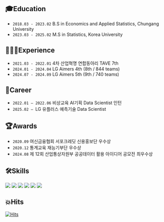 ## 🎓Education
- `2018.03 - 2023.02` B.S in Economics and Applied Statistics, Chungang University
- `2023.03 - 2025.02` M.S in Statistics, Korea University

## 👩🏻‍💻Experience
- `2021.03 - 2022.01` 4차 산업혁명 연합동아리 TAVE 7th
- `2024.01 - 2024.04` LG Aimers 4th (8th / 844 teams)
- `2024.07 - 2024.09` LG Aimers 5th (9th / 740 teams)
  
## 💼Career
- `2022.01 – 2022.06` 비상교육 AI기획 Data Scientist 인턴
- `2025.02 – `LG 유플러스 예측기술 Data Scientist

## 🏆Awards
- `2020.09` 여신금융협회 서포크레딧 신용홍보단 우수상
- `2020.12` 통계교육 재능기부단 우수상
- `2024.08` 제 12회 산업통상자원부 공공데이터 활용 아이디어 공모전 최우수상

## 🛠️Skills
<img src="https://img.shields.io/badge/Python-3776AB?style=flat&logo=Python&logoColor=white"/> <img src="https://img.shields.io/badge/R-276DC3?style=flat&logo=R&logoColor=white"/> <img src="https://img.shields.io/badge/MySQL-4479A1?style=flat&logo=MySQL&logoColor=black"/> <img src="https://img.shields.io/badge/SAS-428524?style=flat&logo=googlechrome&logoColor=white"/> <img src="https://img.shields.io/badge/Tableau-E97627?style=flat&logo=Tableau&logoColor=white"/> <img src="https://img.shields.io/badge/LaTeX-008080?style=flat&logo=Latex&logoColor=white"/>


## 💥Hits
[![Hits](https://hits.seeyoufarm.com/api/count/incr/badge.svg?url=https%3A%2F%2Fgithub.com%2FBluemming&count_bg=%23007BFF&title_bg=%23AAA7A7&icon=github.svg&icon_color=%23E7E7E7&title=HITS&edge_flat=false)](https://hits.seeyoufarm.com)
